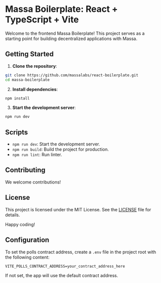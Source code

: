 # Massa Boilerplate: React + TypeScript + Vite

Welcome to the frontend Massa Boilerplate! This project serves as a starting point for building decentralized applications with Massa.

## Getting Started

1. **Clone the repository**:
  ```sh
  git clone https://github.com/massalabs/react-boilerplate.git
  cd massa-boilerplate
  ```

2. **Install dependencies**:
  ```sh
  npm install
  ```

3. **Start the development server**:
  ```sh
  npm run dev
  ```

## Scripts

- `npm run dev`: Start the development server.
- `npm run build`: Build the project for production.
- `npm run lint`: Run linter.

## Contributing

We welcome contributions!

## License

This project is licensed under the MIT License. See the [LICENSE](LICENSE) file for details.

Happy coding!

## Configuration

To set the polls contract address, create a `.env` file in the project root with the following content:

```
VITE_POLLS_CONTRACT_ADDRESS=your_contract_address_here
```

If not set, the app will use the default contract address.